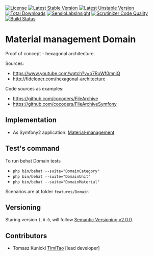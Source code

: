 [![License](https://poser.pugx.org/timitao/material-management-domain/license.svg)](https://packagist.org/packages/timitao/material-management-domain)
[![Latest Stable Version](https://poser.pugx.org/timitao/material-management-domain/v/stable.svg)](https://packagist.org/packages/timitao/material-management-domain)
[![Latest Unstable Version](https://poser.pugx.org/timitao/material-management-domain/v/unstable.svg)](https://packagist.org/packages/timitao/material-management-domain)
[![Total Downloads](https://poser.pugx.org/timitao/material-management-domain/downloads.svg)](https://packagist.org/packages/timitao/material-management-domain)
[![SensioLabsInsight](https://insight.sensiolabs.com/projects/08061367-1d1a-46af-9b56-6a44280933e9/mini.png)](https://insight.sensiolabs.com/projects/08061367-1d1a-46af-9b56-6a44280933e9)
[![Scrutinizer Code Quality](https://scrutinizer-ci.com/g/timiTao/material-management-domain/badges/quality-score.png?b=master)](https://scrutinizer-ci.com/g/timiTao/material-management-domain/?branch=master)
[![Build Status](https://travis-ci.org/timiTao/material-management-domain.svg?branch=master)](https://travis-ci.org/timiTao/material-management)


Material management Domain
=======

Proof of concept - hexagonal architecture.

Sources:
- https://www.youtube.com/watch?v=o7RuWf0mniQ
- http://fideloper.com/hexagonal-architecture

Code sources as examples:
- https://github.com/cocoders/FileArchive
- https://github.com/cocoders/FileArchiveSymfony

## Implementation

- As Symfony2 application: [Material-management](https://github.com/timiTao/material-management)

## Test's command

To run behat Domain tests

- ``php bin/behat --suite="DomainCategory"``
- ``php bin/behat --suite="DomainUnit"``
- ``php bin/behat --suite="DomainMaterial"``

Scenarios are at folder ``features/Domain``

## Versioning

Staring version ``1.0.0``, will follow [Semantic Versioning v2.0.0](http://semver.org/spec/v2.0.0.html).

## Contributors

* Tomasz Kunicki [TimiTao](http://github.com/timiTao) [lead developer]


